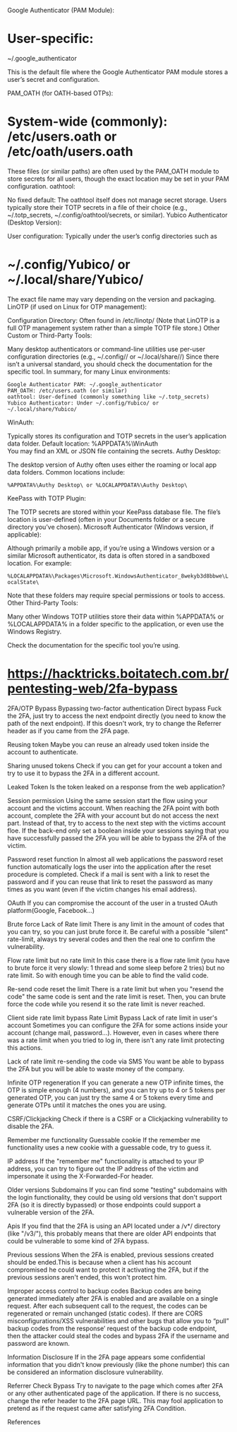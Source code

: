 Google Authenticator (PAM Module):


# User-specific:

~/.google_authenticator

This is the default file where the Google Authenticator PAM module stores a user’s secret and configuration.

PAM_OATH (for OATH-based OTPs):

# System-wide (commonly): /etc/users.oath or /etc/oath/users.oath
These files (or similar paths) are often used by the PAM_OATH module to store secrets for all users, though the exact location may be set in your PAM configuration.
oathtool:

No fixed default:
The oathtool itself does not manage secret storage. Users typically store their TOTP secrets in a file of their choice (e.g., ~/.totp_secrets, ~/.config/oathtool/secrets, or similar).
Yubico Authenticator (Desktop Version):

User configuration: Typically under the user’s config directories such as

# ~/.config/Yubico/ or ~/.local/share/Yubico/

The exact file name may vary depending on the version and packaging.
LinOTP (if used on Linux for OTP management):

Configuration Directory: Often found in /etc/linotp/
(Note that LinOTP is a full OTP management system rather than a simple TOTP file store.)
Other Custom or Third-Party Tools:

Many desktop authenticators or command-line utilities use per-user configuration directories (e.g., ~/.config/<appname>/ or ~/.local/share/<appname>/)
Since there isn’t a universal standard, you should check the documentation for the specific tool.
In summary, for many Linux environments:

```
Google Authenticator PAM: ~/.google_authenticator
PAM_OATH: /etc/users.oath (or similar)
oathtool: User-defined (commonly something like ~/.totp_secrets)
Yubico Authenticator: Under ~/.config/Yubico/ or ~/.local/share/Yubico/
```




WinAuth:

Typically stores its configuration and TOTP secrets in the user’s application data folder.
Default location:
%APPDATA%\WinAuth\
You may find an XML or JSON file containing the secrets.
Authy Desktop:

The desktop version of Authy often uses either the roaming or local app data folders.
Common locations include:

```%APPDATA%\Authy Desktop\ or %LOCALAPPDATA%\Authy Desktop\ ```

KeePass with TOTP Plugin:

The TOTP secrets are stored within your KeePass database file.
The file’s location is user-defined (often in your Documents folder or a secure directory you’ve chosen).
Microsoft Authenticator (Windows version, if applicable):

Although primarily a mobile app, if you’re using a Windows version or a similar Microsoft authenticator, its data is often stored in a sandboxed location.
For example:

```%LOCALAPPDATA%\Packages\Microsoft.WindowsAuthenticator_8wekyb3d8bbwe\LocalState\```

Note that these folders may require special permissions or tools to access.
Other Third-Party Tools:

Many other Windows TOTP utilities store their data within %APPDATA% or %LOCALAPPDATA% in a folder specific to the application, or even use the Windows Registry.

Check the documentation for the specific tool you’re using.


###
###

# https://hacktricks.boitatech.com.br/pentesting-web/2fa-bypass

2FA/OTP Bypass
Bypassing two-factor authentication
Direct bypass
Fuck the 2FA, just try to access the next endpoint directly (you need to know the path of the next endpoint). If this doesn't work, try to change the Referrer header as if you came from the 2FA page.

Reusing token
Maybe you can reuse an already used token inside the account to authenticate.

Sharing unused tokens
Check if you can get for your account a token and try to use it to bypass the 2FA in a different account.

Leaked Token
Is the token leaked on a response from the web application?

Session permission
Using the same session start the flow using your account and the victims account. When reaching the 2FA point with both account, complete the 2FA with your account but do not access the next part. Instead of that, try to access to the next step with the victims account floe. If the back-end only set a boolean inside your sessions saying that you have successfully passed the 2FA you will be able to bypass the 2FA of the victim.

Password reset function
In almost all web applications the password reset function automatically logs the user into the application after the reset procedure is completed.
Check if a mail is sent with a link to reset the password and if you can reuse that link to reset the password as many times as you want (even if the victim changes his email address).

OAuth
If you can compromise the account of the user in a trusted OAuth platform(Google, Facebook...)

Brute force
Lack of Rate limit
There is any limit in the amount of codes that you can try, so you can just brute force it. Be careful with a possible "silent" rate-limit, always try several codes and then the real one to confirm the vulnerability.

Flow rate limit but no rate limit
In this case there is a flow rate limit (you have to brute force it very slowly: 1 thread and some sleep before 2 tries) but no rate limit. So with enough time you can be able to find the valid code.

Re-send code reset the limit
There is a rate limit but when you "resend the code" the same code is sent and the rate limit is reset. Then, you can brute force the code while you resend it so the rate limit is never reached.

Client side rate limit bypass
Rate Limit Bypass
Lack of rate limit in user's account
Sometimes you can configure the 2FA for some actions inside your account (change mail, password...). However, even in cases where there was a rate limit when you tried to log in, there isn't any rate limit protecting this actions.

Lack of rate limit re-sending the code via SMS
You want be able to bypass the 2FA but you will be able to waste money of the company.

Infinite OTP regeneration
If you can generate a new OTP infinite times, the OTP is simple enough (4 numbers), and you can try up to 4 or 5 tokens per generated OTP, you can just try the same 4 or 5 tokens every time and generate OTPs until it matches the ones you are using.

CSRF/Clickjacking
Check if there is a CSRF or a Clickjacking vulnerability to disable the 2FA.

Remember me functionality
Guessable cookie
If the remember me functionality uses a new cookie with a guessable code, try to guess it.

IP address
If the "remember me" functionality is attached to your IP address, you can try to figure out the IP address of the victim and impersonate it using the X-Forwarded-For header.

Older versions
Subdomains
If you can find some "testing" subdomains with the login functionality, they could be using old versions that don't support 2FA (so it is directly bypassed) or those endpoints could support a vulnerable version of the 2FA.

Apis
If you find that the 2FA is using an API located under a /v*/ directory (like "/v3/"), this probably means that there are older API endpoints that could be vulnerable to some kind of 2FA bypass.

Previous sessions
When the 2FA is enabled, previous sessions created should be ended.This is because when a client has his account compromised he could want to protect it activating the 2FA, but if the previous sessions aren't ended, this won't protect him.

Improper access control to backup codes
Backup codes are being generated immediately after 2FA is enabled and are available on a single request. After each subsequent call to the request, the codes can be regenerated or remain unchanged (static codes). If there are CORS misconfigurations/XSS vulnerabilities and other bugs that allow you to “pull” backup codes from the response’ request of the backup code endpoint, then the attacker could steal the codes and bypass 2FA if the username and password are known.

Information Disclosure
If in the 2FA page appears some confidential information that you didn't know previously (like the phone number) this can be considered an information disclosure vulnerability.

Referrer Check Bypass
Try to navigate to the page which comes after 2FA or any other authenticated page of the application. If there is no success, change the refer header to the 2FA page URL. This may fool application to pretend as if the request came after satisfying 2FA Condition.

References
